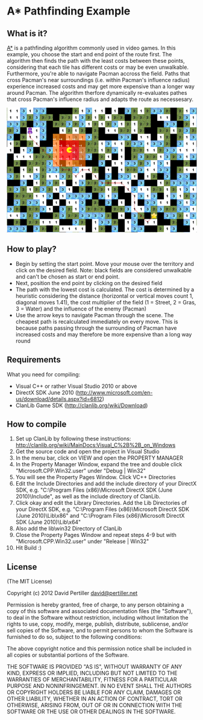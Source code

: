 A* Pathfinding Example
=============

What is it?
------------
[A*](http://en.wikipedia.org/wiki/Pathfinding#A.2A_Algorithm) is a pathfinding algorithm commonly used in video games. In this example, you choose the start and end point of the route first. The algorithm then finds the path with the least costs between these points, considering that each tile has different costs or may be even unwalkable. Furthermore, you're able to navigate Pacman accross the field. Paths that cross Pacman's near surroundings (i.e. within Pacman's influence radius) experience increased costs and may get more expensive than a longer way around Pacman. The algorithm therfore dynamically re-evaluates pathes that cross Pacman's influence radius and adapts the route as necessesary.

![Screenshot](/docs/Screenshot.png?raw=true)

How to play?
------------
* Begin by setting the start point. Move your mouse over the territory and click on the desired field. Note: black fields are considered unwalkable and can't be chosen as start or end point.
* Next, position the end point by clicking on the desired field
* The path with the lowest cost is calculated. The cost is determined by a heuristic considering the distance (horizontal or vertical moves count 1, diagonal moves 1.41), the cost multiplier of the field (1 = Street, 2 = Gras, 3 = Water) and the influence of the enemy (Pacman)
* Use the arrow keys to navigate Pacman through the scene. The cheapest path is recalculated immediately on every move. This is because paths passing through the surrounding of Pacman have increased costs and may therefore be more expensive than a long way round

Requirements
------------
What you need for compiling:
* Visual C++ or rather Visual Studio 2010 or above
* DirectX SDK June 2010 (http://www.microsoft.com/en-us/download/details.aspx?id=6812)
* ClanLib Game SDK (http://clanlib.org/wiki/Download)

How to compile
------------
1. Set up ClanLib by following these instructions: http://clanlib.org/wiki/MainDocs:Visual_C%2B%2B_on_Windows
2. Get the source code and open the project in Visual Studio
3. In the menu bar, click on VIEW and open the PROPERTY MANAGER
4. In the Property Manager Window, expand the tree and double click "Microsoft.CPP.Win32.user" under "Debug | Win32"
5. You will see the Property Pages Window. Click VC++ Directories
6. Edit the Include Directories and add the include directory of your DirectX SDK, e.g. "C:\Program Files (x86)\Microsoft DirectX SDK (June 2010)\Include", as well as the include directory of ClanLib.
7. Click okay and edit the Library Directories. Add the Lib Directories of your DirectX SDK, e.g. "C:\Program Files (x86)\Microsoft DirectX SDK (June 2010)\Lib\x86" and "C:\Program Files (x86)\Microsoft DirectX SDK (June 2010)\Lib\x64"
8. Also add the lib\win32 Directory of ClanLib
9. Close the Property Pages Window and repeat steps 4-9 but with "Microsoft.CPP.Win32.user" under "Release | Win32"
10. Hit Build :)

License
------------
(The MIT License)

Copyright (c) 2012 David Pertiller <david@pertiller.net>

Permission is hereby granted, free of charge, to any person obtaining a copy of this software and associated documentation files (the "Software"), to deal in the Software without restriction, including without limitation the rights to use, copy, modify, merge, publish, distribute, sublicense, and/or sell copies of the Software, and to permit persons to whom the Software is furnished to do so, subject to the following conditions:

The above copyright notice and this permission notice shall be included in all copies or substantial portions of the Software.

THE SOFTWARE IS PROVIDED "AS IS", WITHOUT WARRANTY OF ANY KIND, EXPRESS OR IMPLIED, INCLUDING BUT NOT LIMITED TO THE WARRANTIES OF MERCHANTABILITY, FITNESS FOR A PARTICULAR PURPOSE AND NONINFRINGEMENT. IN NO EVENT SHALL THE AUTHORS OR COPYRIGHT HOLDERS BE LIABLE FOR ANY CLAIM, DAMAGES OR OTHER LIABILITY, WHETHER IN AN ACTION OF CONTRACT, TORT OR OTHERWISE, ARISING FROM, OUT OF OR IN CONNECTION WITH THE SOFTWARE OR THE USE OR OTHER DEALINGS IN THE SOFTWARE.
